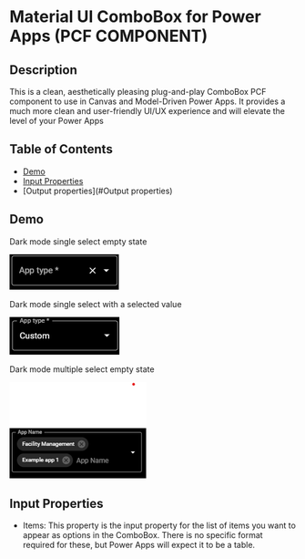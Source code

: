 # Material UI ComboBox for Power Apps (PCF COMPONENT)

## Description

This is a clean, aesthetically pleasing plug-and-play ComboBox PCF component to use in Canvas and Model-Driven Power Apps. It provides a much more clean and user-friendly UI/UX experience and will elevate the level of your Power Apps

## Table of Contents

- [Demo](#Demo)
- [Input Properties](<#input-properties>)
- [Output properties](#Output properties)


## Demo

Dark mode single select empty state

![Dark mode single select empty state](./images/Dark%20combo%20box%20demo%20single%20select%20empty%20state.png)

Dark mode single select with a selected value

![Dark mode single select selected state](./images/Dark%20combo%20box%20demo%20single%20select%20selected%20state.png)

Dark mode multiple select empty state

![Dark mode multi-select selected state](./images/Dark%20combo%20box%20demo%20multi-select%20selected%20state.png)


## Input Properties

- Items: This property is the input property for the list of items you want to appear as options in the ComboBox. There is no specific format required for these, but Power Apps will expect it to be a table.